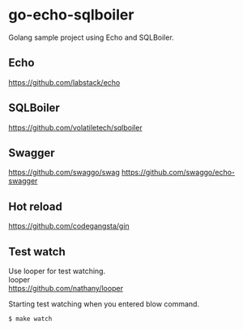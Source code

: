 # go-echo-sqlboiler
Golang sample project using Echo and SQLBoiler.  

## Echo
https://github.com/labstack/echo

## SQLBoiler
https://github.com/volatiletech/sqlboiler

## Swagger
https://github.com/swaggo/swag
https://github.com/swaggo/echo-swagger

## Hot reload
https://github.com/codegangsta/gin

## Test watch
Use looper for test watching.  
looper  
https://github.com/nathany/looper  

Starting test watching when you entered blow command.
```
$ make watch
```
